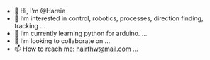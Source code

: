 - 👋 Hi, I’m @Hareie
- 👀 I’m interested in control, robotics, processes, direction finding, tracking ...
- 🌱 I’m currently learning python for arduino. ...
- 💞️ I’m looking to collaborate on ...
- 📫 How to reach me:  hairfhw@mail.com ...

<!---
Hareie/Hareie is a ✨ special ✨ repository because its `README.md` (this file) appears on your GitHub profile.
You can click the Preview link to take a look at your changes.
--->
